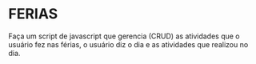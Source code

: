 # FERIAS
Faça um script de javascript que gerencia (CRUD) as atividades que o usuário fez nas férias, o usuário diz o dia e as atividades que realizou no dia.
